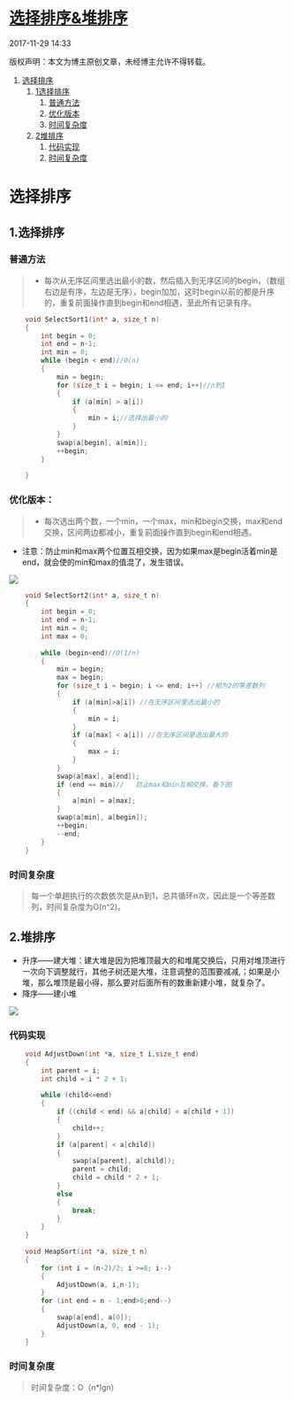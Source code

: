 # [选择排序&堆排序][0]


 2017-11-29 14:33  


版权声明：本文为博主原创文章，未经博主允许不得转载。


1. [选择排序][9]
    1. [1选择排序][10]
        1. [普通方法][11]
        1. [优化版本][12]
        1. [时间复杂度][13]
    1. [2堆排序][14]
        1. [代码实现][15]
        1. [时间复杂度][16]

# 选择排序

## 1.选择排序

### 普通方法

> * 每次从无序区间里选出最小的数，然后插入到无序区间的begin，（数组右边是有序，左边是无序），begin加加，这时begin以前的都是升序的，重复前面操作直到begin和end相遇，至此所有记录有序。

```c
    void SelectSort1(int* a, size_t n)
    {
        int begin = 0;
        int end = n-1;
        int min = 0;
        while (begin < end)//O(n)
        {
            min = begin;
            for (size_t i = begin; i <= end; i++)//n到1
            {
                if (a[min] > a[i])
                {
                    min = i;//选择出最小的
                }
            }
            swap(a[begin], a[min]);
            ++begin;
        }
    
    }
```

### 优化版本：

> * 每次选出两个数，一个min，一个max，min和begin交换，max和end交换，区间两边都减小，重复前面操作直到begin和end相遇。
* 注意：防止min和max两个位置互相交换，因为如果max是begin活着min是end，就会使的min和max的值混了，发生错误。

![][17]

```c
    void SelectSort2(int* a, size_t n)
    {
        int begin = 0;
        int end = n-1;
        int min = 0;
        int max = 0;
    
        while (begin<end)//O(1/n)
        {
            min = begin;
            max = begin;
            for (size_t i = begin; i <= end; i++) //相为2的等差数列
            {
                if (a[min]>a[i]) //在无序区间里选出最小的
                {
                    min = i;
                }
                if (a[max] < a[i]) //在无序区间里选出最大的
                {
                    max = i;
                }
            }
            swap(a[max], a[end]);
            if (end == min)//   防止max和min互相交换，看下图
            {
                a[min] = a[max];
            }
            swap(a[min], a[begin]);
            ++begin;
            --end;
        }
    }
```

### 时间复杂度

> 每一个单趟执行的次数依次是从n到1，总共循环n次，因此是一个等差数列，时间复杂度为O(n^2)。

## 2.堆排序

* 升序——建大堆：建大堆是因为把堆顶最大的和堆尾交换后，只用对堆顶进行一次向下调整就行，其他子树还是大堆，注意调整的范围要减减,；如果是小堆，那么堆顶是最小得，那么要对后面所有的数重新建小堆，就复杂了。
* 降序——建小堆

![][18]

### 代码实现

```c
    void AdjustDown(int *a, size_t i,size_t end)
    {
        int parent = i;
        int child = i * 2 + 1;
    
        while (child<=end)
        {
            if ((child < end) && a[child] < a[child + 1])
            {
                child++;
            }
            if (a[parent] < a[child])
            {
                swap(a[parent], a[child]);
                parent = child;
                child = child * 2 + 1;
            }
            else
            {
                break;
            }
        }
    }
    
    void HeapSort(int *a, size_t n)
    {
        for (int i = (n-2)/2; i >=0; i--)
        {
            AdjustDown(a, i,n-1);
        }
        for (int end = n - 1;end>0;end--)
        {
            swap(a[end], a[0]);
            AdjustDown(a, 0, end - 1);
        }
    }
```

### 时间复杂度

> 时间复杂度：O（n*lgn）

[0]: https://blog.csdn.net/dream_1996/article/details/78665082

[9]: #t1
[10]: #t2
[11]: #t3
[12]: #t4
[13]: #t5
[14]: #t6
[15]: #t7
[16]: #t8
[17]: ./img/20171129143142639.png
[18]: ./img/20171129143124877.png